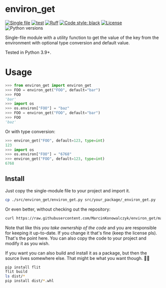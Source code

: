 # environ_get

[![Single file](https://img.shields.io/badge/single%20file%20-%20purple)](https://raw.githubusercontent.com/MarcinKonowalczyk/enviton_get/main/src/enviton_get/enviton_get.py)
[![test](https://github.com/MarcinKonowalczyk/enviton_get/actions/workflows/test.yml/badge.svg)](https://github.com/MarcinKonowalczyk/enviton_get/actions/workflows/test.yml)
[![Ruff](https://img.shields.io/endpoint?url=https://raw.githubusercontent.com/astral-sh/ruff/main/assets/badge/v2.json)](https://github.com/astral-sh/ruff)
[![Code style: black](https://img.shields.io/badge/code%20style-black-000000.svg)](https://github.com/psf/black)
[![License](https://img.shields.io/badge/License-BSD_3--Clause-blue.svg)](https://opensource.org/licenses/BSD-3-Clause)
![Python versions](https://img.shields.io/badge/python-3.9%20~%203.13-blue)

Single-file module with a utility function to get the value of the key from the environment
with optional type conversion and default value.

Tested in Python 3.9+.

# Usage

```python
>>> from environ_get import environ_get
>>> FOO = environ_get("FOO", default="bar")
>>> FOO
'bar'
>>> import os
>>> os.environ["FOO"] = "baz"
>>> FOO = environ_get("FOO", default="bar")
>>> FOO
'baz'
```

Or with type conversion:

```python
>>> environ_get("FOO", default=123, type=int)
123
>>> import os
>>> os.environ["FOO"] = "6768"
>>> environ_get("FOO", default=123, type=int)
6768
```

## Install

Just copy the single-module file to your project and import it.

```bash
cp ./src/environ_get/environ_get.py src/your_package/_environ_get.py
```

Or even better, without checking out the repository:

```bash
curl https://raw.githubusercontent.com/MarcinKonowalczyk/environ_get/main/src/environ_get/environ_get.py > src/your_package/_environ_get.py
```

Note that like this *you take ownership of the code* and you are responsible for keeping it up-to-date. If you change it that's fine (keep the license pls). That's the point here. You can also copy the code to your project and modify it as you wish.

If you want you can also build and install it as a package, but then the source lives somewhere else. That might be what you want though. 🤷‍♀️

```bash
pip install flit
flit build
ls dist/*
pip install dist/*.whl
```
